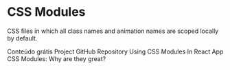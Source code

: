 # CSS Modules

CSS files in which all class names and animation names are scoped locally by default.

<ResourceGroupTitle>Conteúdo grátis</ResourceGroupTitle>
<BadgeLink badgeText='Site oficial' colorScheme="blue" href='https://github.com/css-modules/css-modules'>Project GitHub Repository</BadgeLink>
<BadgeLink badgeText='Leia' colorScheme="yellow" href='https://medium.com/@ralph1786/using-css-modules-in-react-app-c2079eadbb87'>Using CSS Modules In React App</BadgeLink>
<BadgeLink badgeText='Watch' href='https://www.youtube.com/watch?v=pKMWU9OrA2s'>CSS Modules: Why are they great?</BadgeLink>

